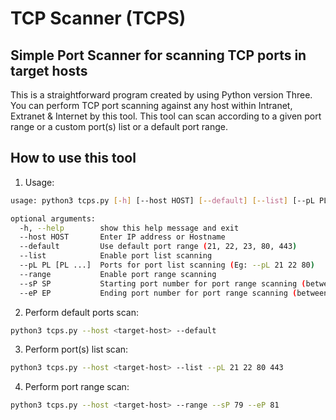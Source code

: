 # TCP Scanner (TCPS)
Simple Port Scanner for scanning TCP ports in target hosts
-
This is a straightforward program created by using Python version Three. You can perform TCP port scanning against any host within Intranet, Extranet & Internet by this tool. This tool can scan according to a given port range or a custom port(s) list or a default port range.

How to use this tool
-


1. Usage:
```bash
usage: python3 tcps.py [-h] [--host HOST] [--default] [--list] [--pL PL [PL ...]] [--range] [--sP SP] [--eP EP]

optional arguments:
  -h, --help        show this help message and exit
  --host HOST       Enter IP address or Hostname
  --default         Use default port range (21, 22, 23, 80, 443)
  --list            Enable port list scanning
  --pL PL [PL ...]  Ports for port list scanning (Eg: --pL 21 22 80)
  --range           Enable port range scanning
  --sP SP           Starting port number for port range scanning (between 1 and 65534)
  --eP EP           Ending port number for port range scanning (between 1 and 65534)
```

2. Perform default ports scan:
```bash
python3 tcps.py --host <target-host> --default
```

3. Perform port(s) list scan:
```bash
python3 tcps.py --host <target-host> --list --pL 21 22 80 443
```

4. Perform port range scan:
```bash
python3 tcps.py --host <target-host> --range --sP 79 --eP 81
```
